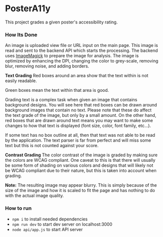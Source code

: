 # PosterA11y

This project grades a given poster's accessibility rating.

### How Its Done

An image is uploaded view file or URL input on the main page. This image is read and sent to the backend API which starts the processing. The backend uses [ImageMagick](https://imagemagick.org/index.php) to prepare the image for analysis. The image is optimized by enhancing the DPI, changing the color to grey-scale, removing blur, removing noise, and adding borders.

**Text Grading**
Red boxes around an area show that the text within is not easily readable.

Green boxes mean the text within that area is good.

Grading text is a complex task when given an image that contains background designs. You will see here that red boxes can be drawn around background images that contain no text. Please note that these do affect the text grade of the image, but only by a small amount. On the other hand, red boxes that are drawn around text means you may want to make some changes to how that text is displayed (font size, color, font family, etc...).

If some text has no box outline at all, then that text was not able to be read by the application. The text parser is far from perfect and will miss some text but this is not counted against your score.

**Contrast Grading**
The color contrast of the image is graded by making sure the colors are WCAG compliant. One caveat to this is that there will usually be some form of shading on various colors and designs that will likely not be WCAG compliant due to their nature, but this is taken into account when grading.

**Note:** The resulting image may appear blurry. This is simply because of the size of the image and how it is scaled to fit the page and has nothing to do with the actual image quality.

### How to run

- `npm i` to install needed dependencies
- `npm run dev` to start dev server on localhost:3000
- `node api/app.js` to start API server
